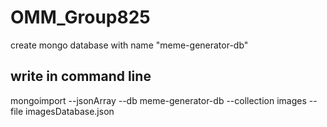 # OMM_Group825
create mongo database with name "meme-generator-db"

## write in command line
mongoimport --jsonArray --db meme-generator-db --collection images --file imagesDatabase.json
